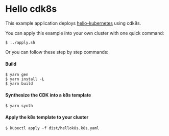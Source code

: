 # Hello cdk8s

This example application deploys [hello-kubernetes](https://github.com/paulbouwer/hello-kubernetes) using cdk8s.

You can apply this example into your own cluster with one quick command:

```console
$ ../apply.sh
```

Or you can follow these step by step commands:

#### Build

```console
$ yarn gen
$ yarn install -L
$ yarn build
```

#### Synthesize the CDK into a k8s template
```console
$ yarn synth
```

#### Apply the k8s template to your cluster
```console
$ kubectl apply -f dist/hellok8s.k8s.yaml
```